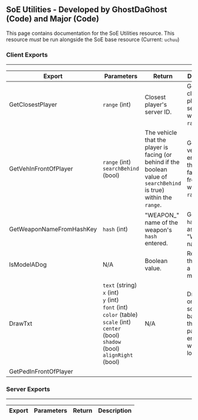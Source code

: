 ## SoE Utilities - Developed by GhostDaGhost (Code) and Major (Code)

This page contains documentation for the SoE Utilities resource. This resource *must* be run alongside the SoE base resource (Current: `uchuu`)

### Client Exports
---
|Export|Parameters|Return|Description
|-|-|-|-
|GetClosestPlayer|`range` (int)|Closest player's server ID.|Gets the closest player's server ID within the `range`.
|GetVehInFrontOfPlayer|`range` (int) <br> `searchBehind` (bool)|The vehicle that the player is facing (or behind if the boolean value of `searchBehind` is true) within the `range`.|Get the vehicle entity that the player is facing or in front of within `range`.
|GetWeaponNameFromHashKey|`hash` (int)|"WEAPON_" name of the weapon's `hash` entered.|Gets the `hash`'s assigned "WEAPON_" name.
|IsModelADog|N/A|Boolean value.|Returns if the player is a dog model.
|DrawTxt|`text` (string) <br> `x` (int) <br> `y` (int) <br> `font` (int) <br> `color` (table) <br> `scale` (int) <br> `center` (bool) <br> `shadow` (bool) <br> `alignRight` (bool)|N/A|Draws text on the screen based on the parameters entered within a loop.
|GetPedInFrontOfPlayer|

### Server Exports
---
|Export|Parameters|Return|Description
|-|-|-|-
